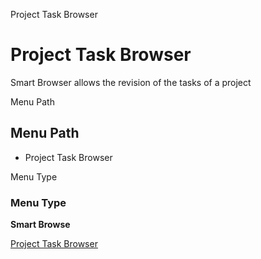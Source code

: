 
Project Task Browser
# Project Task Browser


Smart Browser allows the revision of the tasks of a project

Menu Path
## Menu Path



- Project Task Browser

Menu Type
### Menu Type

**Smart Browse**


[Project Task Browser](../../functional-guide/smart-browse/smart-browse-project-task-browser.md)